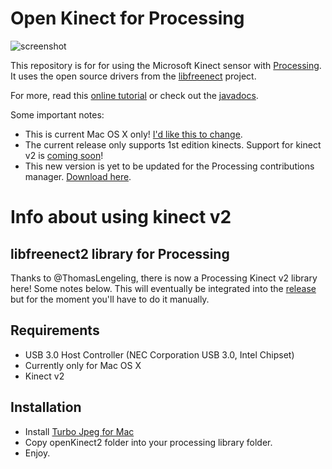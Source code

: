 # Open Kinect for Processing 

![screenshot](https://pbs.twimg.com/media/CI8UO0RXAAApEX9.png:medium)

This repository is for for using the Microsoft Kinect sensor with [Processing](http://processing.org).  It uses the open source drivers from the [libfreenect](https://github.com/OpenKinect/libfreenect) project. 

For more, read this [online tutorial](http://shiffman.net/p5/kinect/) or check out the [javadocs](http://shiffman.net/p5/kinect/reference).

Some important notes:
* This is current Mac OS X only! [I'd like this to change](https://github.com/shiffman/OpenKinect-for-Processing/issues/13).
* The current release only supports 1st edition kinects.  Support for kinect v2 is [coming soon](https://github.com/shiffman/OpenKinect-for-Processing/issues/16)!
* This new version is yet to be updated for the Processing contributions manager.  [Download here](https://github.com/shiffman/OpenKinect-for-Processing/releases).

# Info about using kinect v2

## libfreenect2 library for Processing

Thanks to @ThomasLengeling, there is now a Processing Kinect v2 library here!  Some notes below.  This will eventually be integrated into the [release](https://github.com/shiffman/OpenKinect-for-Processing/releases) but for the moment you'll have to do it manually.

## Requirements

- USB 3.0 Host Controller (NEC Corporation USB 3.0, Intel Chipset)
- Currently only for Mac OS X
- Kinect v2
 
## Installation

- Install [Turbo Jpeg for Mac](http://sourceforge.net/projects/libjpeg-turbo/)
- Copy openKinect2 folder into your processing library folder.
- Enjoy.
